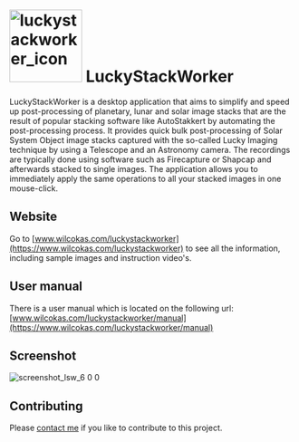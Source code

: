 # <img width="128" alt="luckystackworker_icon" src="https://github.com/user-attachments/assets/2f26308f-07f9-46dd-ac3e-c2d708e52b6e" /> LuckyStackWorker

LuckyStackWorker is a desktop application that aims to simplify and speed up post-processing of planetary, lunar and solar image stacks that are the result of popular stacking software like AutoStakkert by automating the post-processing process. It provides quick bulk post-processing of Solar System Object image stacks captured with the so-called Lucky Imaging technique by using a Telescope and an Astronomy camera. The recordings are typically done using software such as Firecapture  or Shapcap and afterwards stacked to single images. The application allows you to immediately apply the same operations to all your stacked images in one mouse-click.

## Website

Go to [www.wilcokas.com/luckystackworker](https://www.wilcokas.com/luckystackworker) to see all the information, including sample images and instruction video's.

## User manual

There is a user manual which is located on the following url: [www.wilcokas.com/luckystackworker/manual](https://www.wilcokas.com/luckystackworker/manual)

## Screenshot

![screenshot_lsw_6 0 0](https://github.com/user-attachments/assets/c199fd75-ef2e-4c60-8318-2672766212c7)

## Contributing

Please [contact me](https://www.wilcokas.com/contact) if you like to contribute to this project. 
